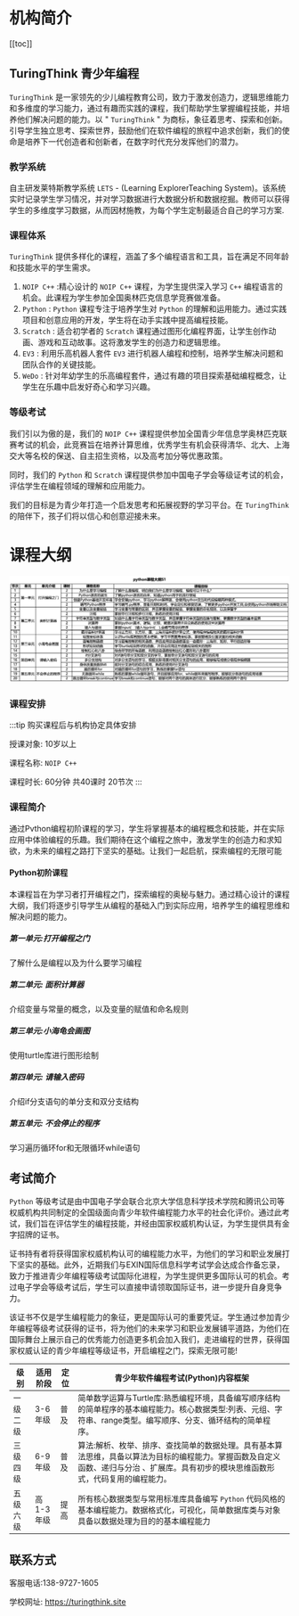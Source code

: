 
# 机构简介

[[toc]]

## TuringThink 青少年编程

 `TuringThink` 是一家领先的少儿编程教育公司，致力于激发创造力，逻辑思维能力和多维度的学习能力，通过有趣而实践的课程，我们帮助学生掌握编程技能，并培养他们解决问题的能力。以 " `TuringThink` " 为商标，象征着思考、探索和创新。引导学生独立思考、探索世界，鼓励他们在软件编程的旅程中追求创新，我们的使命是培养下一代创造者和创新者，在数字时代充分发挥他们的潜力。

### 教学系统

自主研发莱特斯教学系统 `LETS` - (Learning ExplorerTeaching System)。该系统实时记录学生学习情况，并对学习数据进行大数据分析和数据挖掘。教师可以获得学生的多维度学习数据，从而因材施教，为每个学生定制最适合自己的学习方案.

### 课程体系

`TuringThink` 提供多样化的课程，涵盖了多个编程语言和工具，旨在满足不同年龄和技能水平的学生需求。

1. `NOIP C++` :精心设计的 `NOIP C++` 课程，为学生提供深入学习 `C++` 编程语言的机会。此课程为学生参加全国奥林匹克信息学竞赛做准备。
2. `Python` : `Python` 课程专注于培养学生对 `Python` 的理解和运用能力。通过实践项目和创意应用的开发，学生将在动手实践中提高编程技能。
3. `Scratch` : 适合初学者的 `Scratch` 课程通过图形化编程界面，让学生创作动画、游戏和互动故事。这将激发学生的创造力和逻辑思维。
4. `EV3` : 利用乐高机器人套件 `EV3` 进行机器人编程和控制，培养学生解决问题和团队合作的关键技能。
5. `WeDo` : 针对年幼学生的乐高编程套件，通过有趣的项目探索基础编程概念，让学生在乐趣中启发好奇心和学习兴趣。

### 等级考试

我们引以为傲的是，我们的 `NOIP C++` 课程提供参加全国青少年信息学奥林匹克联赛考试的机会，此竞赛旨在培养计算思维，优秀学生有机会获得清华、北大、上海交大等名校的保送、自主招生资格，以及高考加分等优惠政策。

同时，我们的 `Python` 和 `Scratch` 课程提供参加中国电子学会等级证考试的机会，评估学生在编程领域的理解和应用能力。

我们的目标是为青少年打造一个启发思考和拓展视野的学习平台。在 `TuringThink` 的陪伴下，孩子们将以信心和创意迎接未来。

# 课程大纲

![](/images/kidsedu/python.png)


### 课程安排

:::tip
购买课程后与机构协定具体安排

授课对象: 10岁以上

课程名称:  `NOIP C++` 

课程时长: 60分钟 共40课时 20节次
:::


### 课程简介

通过Pvthon编程初阶课程的学习，学生将掌握基本的编程概念和技能，并在实际应用中体验编程的乐趣。我们期待在这个编程之旅中，激发学生的创造力和求知欲，为未来的编程之路打下坚实的基础。让我们一起启航，探索编程的无限可能

#### Python初阶课程

本课程旨在为学习者打开编程之门，探索编程的奥秘与魅力。通过精心设计的课程大纲，我们将逐步引导学生从编程的基础入门到实际应用，培养学生的编程思维和解决问题的能力。

##### 第一单元:打开编程之门

了解什么是编程以及为什么要学习编程

##### 第二单元: 面积计算器

介绍变量与常量的概念，以及变量的赋值和命名规则

##### 第三单元:小海龟会画图

使用turtle库进行图形绘制

##### 第四单元: 请输入密码

介绍if分支语句的单分支和双分支结构

##### 第五单元: 不会停止的程序

学习遍历循环for和无限循环while语句


## 考试简介

 `Python` 等级考试是由中国电子学会联合北京大学信息科学技术学院和腾讯公司等权威机构共同制定的全国级面向青少年软件编程能力水平的社会化评价。通过此考试，我们旨在评估学生的编程技能，并经由国家权威机构认证，为学生提供具有金字招牌的证书。

证书持有者将获得国家权威机构认可的编程能力水平，为他们的学习和职业发展打下坚实的基础。此外，近期我们与EXIN国际信息科学考试学会达成合作备忘录，致力于推进青少年编程等级考试国际化进程，为学生提供更多国际认可的机会。考过电子学会等级考试后，学生可以直接申请领取国际证书，进一步提升自身竞争力。

该证书不仅是学生编程能力的象征，更是国际认可的重要凭证。学生通过参加青少年编程等级考试获得的证书，将为他们的未来学习和职业发展铺平道路，为他们在国际舞台上展示自己的优秀能力创造更多机会加入我们，走进编程的世界，获得国家权威认证的青少年编程等级证书，开启编程之门，探索无限可能!


级别 | 适用阶段 | 定位 | 青少年软件编程考试(Python)内容框架
----|---------|-----|-------------------------------
一级二级|3-6年级| 普及 | 简单数学运算与Turtle库:熟悉编程环境，具备编写顺序结构的简单程序的基本编程能力。核心数据类型:列表、元组、字符串、range类型。编写顺序、分支、循环结构的简单程序。
三级四级|6-9年级| 普及 | 算法:解析、枚举、排序、查找简单的数据处理。具有基本算法思维，具备以算法为目标的编程能力。掌握函数及自定义函数、递归与分治 、扩展库。具有初步的模块思维函数形式，代码复用的编程能力。
五级六级|高1-3年级| 提高 | 所有核心数据类型与常用标准库具备编写 `Python` 代码风格的基本编程能力。数据格式化，可视化，简单数据库类与对象具备以数据处理为目的的基本编程能力


## 联系方式

客服电话:138-9727-1605

学校网址: https://turingthink.site
